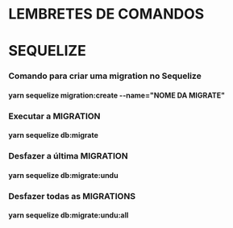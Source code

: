 # LEMBRETES DE COMANDOS


# SEQUELIZE

### Comando para criar uma migration no Sequelize
#### yarn sequelize migration:create --name="NOME DA MIGRATE"


### Executar a MIGRATION
#### yarn sequelize db:migrate


### Desfazer a última MIGRATION
#### yarn sequelize db:migrate:undu


### Desfazer todas as MIGRATIONS
#### yarn sequelize db:migrate:undu:all
